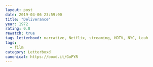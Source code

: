 ```yaml
---
layout: post 
date: 2019-04-06 23:59:00
title: "Deliverance"
year: 1972
rating: 0.8
rewatch: true
tags_letterboxd: narrative, Netflix, streaming, HDTV, NYC, Leah
tags:
  - film
category: Letterboxd
canonical: https://boxd.it/GoPYR
---
```

